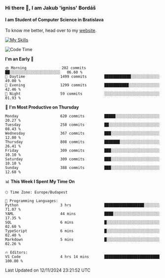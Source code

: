 ### Hi there 👋, I am Jakub 'igniss' Bordáš

#### I am Student of Computer Science in Bratislava
To know me better, head over to my [website](https://bordas.sk).

[![My Skills](https://skillicons.dev/icons?i=js,html,css,figma,svelte,java,kotlin,python,postgresql,typescript,nest,nodejs)](https://bordas.sk)


<!--START_SECTION:waka-->
![Code Time](http://img.shields.io/badge/Code%20Time-1%2C566%20hrs%2053%20mins-blue)

**I'm an Early 🐤** 

```text
🌞 Morning                202 commits         ██░░░░░░░░░░░░░░░░░░░░░░░   06.60 % 
🌆 Daytime                1499 commits        ████████████░░░░░░░░░░░░░   49.00 % 
🌃 Evening                1299 commits        ███████████░░░░░░░░░░░░░░   42.46 % 
🌙 Night                  59 commits          ░░░░░░░░░░░░░░░░░░░░░░░░░   01.93 % 
```
📅 **I'm Most Productive on Thursday** 

```text
Monday                   620 commits         █████░░░░░░░░░░░░░░░░░░░░   20.27 % 
Tuesday                  258 commits         ██░░░░░░░░░░░░░░░░░░░░░░░   08.43 % 
Wednesday                367 commits         ███░░░░░░░░░░░░░░░░░░░░░░   12.00 % 
Thursday                 808 commits         ███████░░░░░░░░░░░░░░░░░░   26.41 % 
Friday                   309 commits         ███░░░░░░░░░░░░░░░░░░░░░░   10.10 % 
Saturday                 309 commits         ███░░░░░░░░░░░░░░░░░░░░░░   10.10 % 
Sunday                   388 commits         ███░░░░░░░░░░░░░░░░░░░░░░   12.68 % 
```


📊 **This Week I Spent My Time On** 

```text
🕑︎ Time Zone: Europe/Budapest

💬 Programming Languages: 
Python                   3 hrs               ██████████████████░░░░░░░   71.07 % 
YAML                     44 mins             ████░░░░░░░░░░░░░░░░░░░░░   17.35 % 
SQL                      6 mins              █░░░░░░░░░░░░░░░░░░░░░░░░   02.60 % 
TypeScript               6 mins              █░░░░░░░░░░░░░░░░░░░░░░░░   02.40 % 
Markdown                 5 mins              █░░░░░░░░░░░░░░░░░░░░░░░░   02.26 % 

🔥 Editors: 
VS Code                  4 hrs 14 mins       █████████████████████████   100.00 % 
```


 Last Updated on 12/11/2024 23:21:52 UTC
<!--END_SECTION:waka-->
